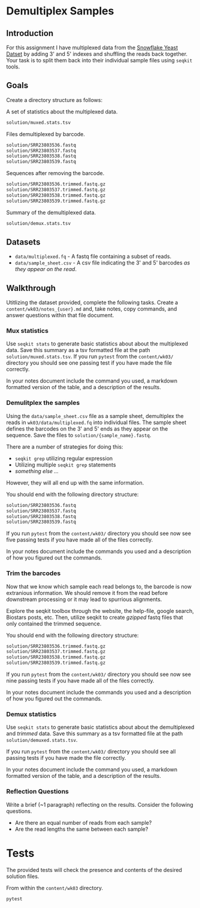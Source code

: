 # Demultiplex Samples

## Introduction

For this assignment I have multiplexed data from the [Snowflake Yeast Datset](/datasets/PRJNA943273-snowflake-yeast.md) by adding 3' and 5' indexes and shuffling the reads back together.
Your task is to split them back into their individual sample files using `seqkit` tools.

## Goals

Create a directory structure as follows:

A set of statistics about the multiplexed data.
```bash
solution/muxed.stats.tsv
```

Files demultiplexed by barcode.
```bash
solution/SRR23803536.fastq
solution/SRR23803537.fastq
solution/SRR23803538.fastq
solution/SRR23803539.fastq
```

Sequences after removing the barcode.
```bash
solution/SRR23803536.trimmed.fastq.gz
solution/SRR23803537.trimmed.fastq.gz
solution/SRR23803538.trimmed.fastq.gz
solution/SRR23803539.trimmed.fastq.gz
```

Summary of the demultiplexed data.
```bash
solution/demux.stats.tsv
```

## Datasets

 - `data/multiplexed.fq` - A fastq file containing a subset of reads.
 - `data/sample_sheet.csv` - A csv file indicating the 3' and 5' barcodes _as they appear on the read_.

## Walkthrough

Utitlizing the dataset provided, complete the following tasks.
Create a `content/wk03/notes_{user}.md` and, take notes, copy commands, and answer questions within that file document.

### Mux statistics

Use `seqkit stats` to generate basic statistics about about the multiplexed data.
Save this summary as a tsv formatted file at the path `solution/muxed.stats.tsv`.
If you run `pytest` from the `content/wk03/` directory you should see one passing test if you have made the file correctly.

In your notes document include the command you used, a markdown formatted version of the table, and a description of the results.


### Demulitplex the samples

Using the `data/sample_sheet.csv` file as a sample sheet, demultiplex the reads in `wk03/data/multiplexed.fq` into individual files.
The sample sheet defines the barcodes on the 3' and 5' ends as they appear on the sequence.
Save the files to `solution/{sample_name}.fastq`.

There are a number of strategies for doing this:
 - `seqkit grep` utilizing regular expression
 - Utilizing multiple `seqkit grep` statements
 - _something else ..._
 
However, they will all end up with the same information. 

You should end with the following directory structure:
```bash
solution/SRR23803536.fastq
solution/SRR23803537.fastq
solution/SRR23803538.fastq
solution/SRR23803539.fastq
```

If you run `pytest` from the `content/wk03/` directory you should see now see five passing tests if you have made all of the files correctly.

In your notes document include the commands you used and a description of how you figured out the commands.

### Trim the barcodes

Now that we know which sample each read belongs to, the barcode is now extranious information.
We should remove it from the read before downstream processing or it may lead to spurrious alignments.

Explore the seqkit toolbox through the website, the help-file, google search, Biostars posts, etc.
Then, utilize seqkit to create _gzipped_ fastq files that only contained the trimmed sequence.

You should end with the following directory structure:

```bash
solution/SRR23803536.trimmed.fastq.gz
solution/SRR23803537.trimmed.fastq.gz
solution/SRR23803538.trimmed.fastq.gz
solution/SRR23803539.trimmed.fastq.gz
```

If you run `pytest` from the `content/wk03/` directory you should see now see nine passing tests if you have made all of the files correctly.

In your notes document include the commands you used and a description of how you figured out the commands.

### Demux statistics

Use `seqkit stats` to generate basic statistics about about the demultiplexed and _trimmed_ data.
Save this summary as a tsv formatted file at the path `solution/demuxed.stats.tsv`.

If you run `pytest` from the `content/wk03/` directory you should see all passing tests if you have made the file correctly.

In your notes document include the command you used, a markdown formatted version of the table, and a description of the results.


### Reflection Questions

Write a brief (~1 paragraph) reflecting on the results.
Consider the following questions.
 - Are there an equal number of reads from each sample?
 - Are the read lengths the same between each sample?


# Tests

The provided tests will check the presence and contents of the desired solution files.

From within the `content/wk03` directory.

```bash
pytest
```
